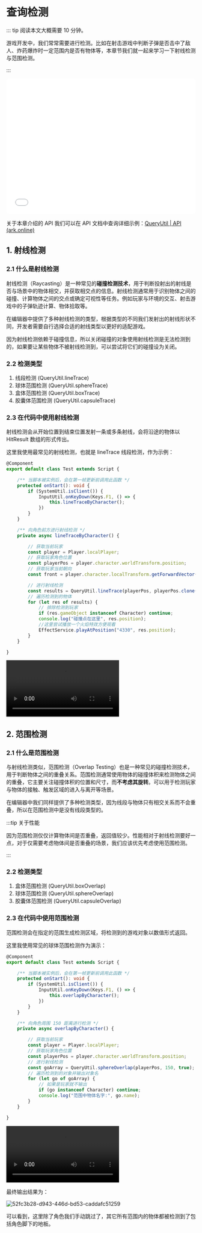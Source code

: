 # 查询检测

::: tip 阅读本文大概需要 10 分钟。

游戏开发中，我们常常需要进行检测。比如在射击游戏中判断子弹是否击中了敌人、炸药爆炸时一定范围内是否有物体等，本章节我们就一起来学习一下射线检测与范围检测。

:::

<iframe sandbox="allow-scripts allow-downloads allow-same-origin allow-popups allow-presentation allow-forms" frameborder="0" draggable="false" allowfullscreen="" allow="encrypted-media;" referrerpolicy="" aha-samesite="" class="iframe-loaded" src="//player.bilibili.com/player.html?aid=322817180&bvid=BV1qw411q7ba&cid=1317942664&p=19&autoplay=0" style="border-radius: 7px; width: 100%; height: 360px;"></iframe>

关于本章介绍的 API 我们可以在 API 文档中查询详细示例：[QueryUtil | API (ark.online)](https://api-docs.ark.online/classes/mw.QueryUtil.html)

## 1. 射线检测

### 2.1 什么是射线检测

射线检测（Raycasting）是一种常见的**碰撞检测技术**，用于判断投射出的射线是否与场景中的物体相交，并获取相交点的信息。射线检测通常用于识别物体之间的碰撞、计算物体之间的交点或确定可视性等任务。例如玩家与环境的交互、射击游戏中的子弹轨迹计算、物体拾取等。

在编辑器中提供了多种射线检测的类型，根据类型的不同我们发射出的射线形状不同，开发者需要自行选择合适的射线类型以更好的适配游戏。

因为射线检测依赖于碰撞信息，所以关闭碰撞的对象使用射线检测是无法检测到的，如果要让某些物体不被射线检测到，可以尝试将它们的碰撞设为关闭。

### 2.2 检测类型

1. 线段检测 (QueryUtil.lineTrace)
2. 球体范围检测 (QueryUtil.sphereTrace)
3. 盒体范围检测 (QueryUtil.boxTrace)
4. 胶囊体范围检测 (QueryUtil.capsuleTrace)

### 2.3 在代码中使用射线检测

射线检测会从开始位置到结束位置发射一条或多条射线，会将沿途的物体以 HitResult 数组的形式传出。

这里我使用最常见的射线检测，也就是 lineTrace 线段检测，作为示例：

```typescript
@Component
export default class Test extends Script {

    /** 当脚本被实例后，会在第一帧更新前调用此函数 */
    protected onStart(): void {
        if (SystemUtil.isClient()) {
            InputUtil.onKeyDown(Keys.F1, () => {
                this.lineTraceByCharacter();
            })
        }
    }

    /** 向角色前方进行射线检测 */
    private async lineTraceByCharacter() {

        // 获取当前玩家 
        const player = Player.localPlayer;
        // 获取玩家角色位置
        const playerPos = player.character.worldTransform.position;
        // 获取玩家当前朝向
        const front = player.character.localTransform.getForwardVector();

        // 进行射线检测
        const results = QueryUtil.lineTrace(playerPos, playerPos.clone().add(front.multiply(1000)), true, true);
        // 遍历检测到的物体
        for (let res of results) {
            // 排除检测到玩家
            if (res.gameObject instanceof Character) continue;
            console.log("碰撞点在这里", res.position);
            //这里尝试播放一个火焰特效方便观看
            EffectService.playAtPosition("4330", res.position);
        }
    }

}
```

<video controls="" src="https://arkimg.ark.online/536phdsqczVBmihW.mp4"></video>

## 2. 范围检测

### 2.1 什么是范围检测

与射线检测类似，范围检测（Overlap Testing）也是一种常见的碰撞检测技术，用于判断物体之间的重叠关系。范围检测通常使用物体的碰撞体积来检测物体之间的重叠，它主要关注碰撞体积的位置和尺寸，而**不考虑其旋转**。可以用于检测玩家与物体的接触、触发区域的进入与离开等场景。

在编辑器中我们同样提供了多种检测类型，因为线段与物体只有相交关系而不会重叠，所以在范围检测中是没有线段类型的。

:::tip 关于性能

因为范围检测仅仅计算物体间是否重叠，返回值较少。性能相对于射线检测要好一点，对于仅需要考虑物体间是否重叠的场景，我们应该优先考虑使用范围检测。

:::

### 2.2 检测类型

1. 盒体范围检测 (QueryUtil.boxOverlap)
2. 球体范围检测 (QueryUtil.sphereOverlap)
3. 胶囊体范围检测 (QueryUtil.capsuleOverlap)

### 2.3 在代码中使用范围检测

范围检测会在指定的范围生成检测区域，将检测到的游戏对象以数值形式返回。

这里我使用常见的球体范围检测作为演示：

```typescript
@Component
export default class Test extends Script {

    /** 当脚本被实例后，会在第一帧更新前调用此函数 */
    protected onStart(): void {
        if (SystemUtil.isClient()) {
            InputUtil.onKeyDown(Keys.F1, () => {
                this.overlapByCharacter();
            })
        }
    }

    /** 向角色周围 150 距离进行检测 */
    private async overlapByCharacter() {

        // 获取当前玩家 
        const player = Player.localPlayer;
        // 获取玩家角色位置
        const playerPos = player.character.worldTransform.position;
        // 进行射线检测
        const goArray = QueryUtil.sphereOverlap(playerPos, 150, true);
        // 遍历检测到的对象并输出对象名
        for (let go of goArray) {
            // 如果是玩家就不输出
            if (go instanceof Character) continue;
            console.log("范围中物体名字:", go.name);
        }
    }

}
```

<video controls="" src="https://arkimg.ark.online/6s2gsqcdihW.mp4"></video>

最终输出结果为：

![52fc3b28-d943-446d-bd53-caddafc51259](https://arkimg.ark.online/52fc3b28-d943-446d-bd53-caddafc51259.webp)

可以看到，这里除了角色我们手动跳过了，其它所有范围内的物体都被检测到了包括角色脚下的地板。
